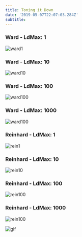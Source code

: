 ```yaml
---
title: Toning it Down
date: '2019-05-07T22:07:03.284Z'
subtitle:
---
```


<h3>Ward - LdMax: 1</h3>

![ward1](./ward1.png)

<h3>Ward - LdMax: 10</h3>

![ward10](./ward10.png)

<h3>Ward - LdMax: 100</h3>

![ward100](./ward100.png)

<h3>Ward - LdMax: 1000</h3>

![ward100](./ward1000.png)

<h3>Reinhard - LdMax: 1</h3>

![rein1](./rein1.png)

<h3>Reinhard - LdMax: 10</h3>

![rein10](./rein10.png)

<h3>Reinhard - LdMax: 100</h3>

![rein100](./rein100.png)

<h3>Reinhard - LdMax: 1000</h3>

![rein100](./rein1000.png)

![gif](./toned1.gif)
